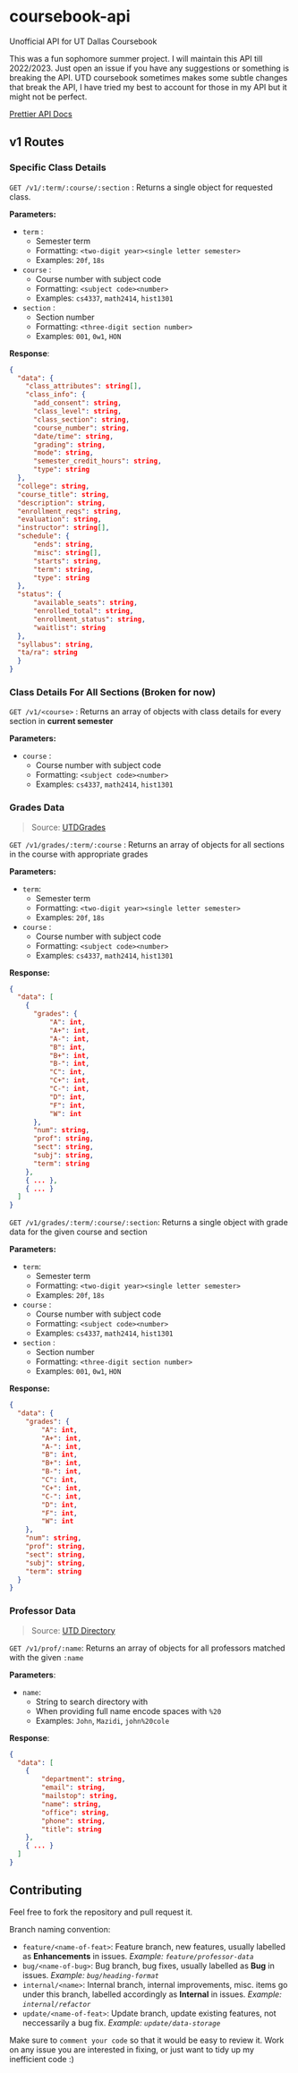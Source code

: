 # coursebook-api

Unofficial API for UT Dallas Coursebook

This was a fun sophomore summer project. I will maintain this API till 2022/2023. Just open an issue if you have any suggestions or something is breaking the API. UTD coursebook sometimes makes some subtle changes that break the API, I have tried my best to account for those in my API but it might not be perfect.

[Prettier API Docs](https://documentup.com/aemmadi/coursebook-api/__recompile)

## v1 Routes

### Specific Class Details

`GET /v1/:term/:course/:section` : Returns a single object for requested class.

**Parameters:**

- `term` :
  - Semester term
  - Formatting: `<two-digit year><single letter semester>`
  - Examples: `20f`, `18s`
- `course` :
  - Course number with subject code
  - Formatting: `<subject code><number>`
  - Examples: `cs4337`, `math2414`, `hist1301`
- `section` :
  - Section number
  - Formatting: `<three-digit section number>`
  - Examples: `001`, `0w1`, `HON`

**Response**:

```json
{
  "data": {
    "class_attributes": string[],
    "class_info": {
      "add_consent": string,
      "class_level": string,
      "class_section": string,
      "course_number": string,
      "date/time": string,
      "grading": string,
      "mode": string,
      "semester_credit_hours": string,
      "type": string
  },
  "college": string,
  "course_title": string,
  "description": string,
  "enrollment_reqs": string,
  "evaluation": string,
  "instructor": string[],
  "schedule": {
      "ends": string,
      "misc": string[],
      "starts": string,
      "term": string,
      "type": string
  },
  "status": {
      "available_seats": string,
      "enrolled_total": string,
      "enrollment_status": string,
      "waitlist": string
  },
  "syllabus": string,
  "ta/ra": string
  }
}
```

### Class Details For All Sections (Broken for now)

`GET /v1/<course>` : Returns an array of objects with class details for every section in **current semester**

**Parameters:**

- `course` :
  - Course number with subject code
  - Formatting: `<subject code><number>`
  - Examples: `cs4337`, `math2414`, `hist1301`

### Grades Data

> Source: [UTDGrades](https://utdgrades.com/)

`GET /v1/grades/:term/:course` : Returns an array of objects for all sections in the course with appropriate grades

**Parameters:**

- `term`:
  - Semester term
  - Formatting: `<two-digit year><single letter semester>`
  - Examples: `20f`, `18s`
- `course` :
  - Course number with subject code
  - Formatting: `<subject code><number>`
  - Examples: `cs4337`, `math2414`, `hist1301`

**Response:**

```json
{
  "data": [
    {
      "grades": {
          "A": int,
          "A+": int,
          "A-": int,
          "B": int,
          "B+": int,
          "B-": int,
          "C": int,
          "C+": int,
          "C-": int,
          "D": int,
          "F": int,
          "W": int
      },
      "num": string,
      "prof": string,
      "sect": string,
      "subj": string,
      "term": string
    },
    { ... },
    { ... }
  ]
}
```

`GET /v1/grades/:term/:course/:section`: Returns a single object with grade data for the given course and section

**Parameters:**

- `term`:
  - Semester term
  - Formatting: `<two-digit year><single letter semester>`
  - Examples: `20f`, `18s`
- `course` :
  - Course number with subject code
  - Formatting: `<subject code><number>`
  - Examples: `cs4337`, `math2414`, `hist1301`
- `section` :
  - Section number
  - Formatting: `<three-digit section number>`
  - Examples: `001`, `0w1`, `HON`

**Response:**

```json
{
  "data": {
    "grades": {
        "A": int,
        "A+": int,
        "A-": int,
        "B": int,
        "B+": int,
        "B-": int,
        "C": int,
        "C+": int,
        "C-": int,
        "D": int,
        "F": int,
        "W": int
    },
    "num": string,
    "prof": string,
    "sect": string,
    "subj": string,
    "term": string
  }
}
```

### Professor Data

> Source: [UTD Directory](https://www.utdallas.edu/directory/)

`GET /v1/prof/:name`: Returns an array of objects for all professors matched with the given `:name`

**Parameters**:

- `name`:
  - String to search directory with
  - When providing full name encode spaces with `%20`
  - Examples: `John`, `Mazidi`, `john%20cole`

**Response**:

```json
{
  "data": [
    {
        "department": string,
        "email": string,
        "mailstop": string,
        "name": string,
        "office": string,
        "phone": string,
        "title": string
    },
    { ... }
  ]
}
```

## Contributing

Feel free to fork the repository and pull request it.

Branch naming convention:

- `feature/<name-of-feat>`: Feature branch, new features, usually labelled as **Enhancements** in issues. _Example: `feature/professor-data`_
- `bug/<name-of-bug>`: Bug branch, bug fixes, usually labelled as **Bug** in issues. _Example: `bug/heading-format`_
- `internal/<name>`: Internal branch, internal improvements, misc. items go under this branch, labelled accordingly as **Internal** in issues. _Example: `internal/refactor`_
- `update/<name-of-feat>`: Update branch, update existing features, not neccessarily a bug fix. _Example: `update/data-storage`_

Make sure to `comment your code` so that it would be easy to review it. Work on any issue you are interested in fixing, or just want to tidy up my inefficient code :)
